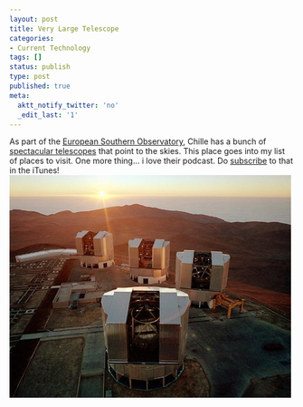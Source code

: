 ```yaml
---
layout: post
title: Very Large Telescope
categories:
- Current Technology
tags: []
status: publish
type: post
published: true
meta:
  aktt_notify_twitter: 'no'
  _edit_last: '1'
---
```

As part of the [European Southern Observatory](http://www.eso.org/public/), Chille has a bunch of [spectacular telescopes](http://www.eso.org/public/astronomy/teles-instr/paranal.html) that point to the skies. This place goes into my list of places to visit. One more thing... i love their podcast. Do [subscribe](http://feeds.feedburner.com/ESOcastSD) to that in the iTunes! ![](/img/vlt.jpg)
